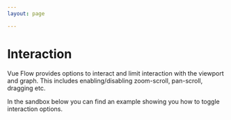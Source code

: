 ```yaml
---
layout: page

---
```

# Interaction

Vue Flow provides options to interact and limit interaction with the viewport and graph.
This includes enabling/disabling zoom-scroll, pan-scroll, dragging etc.

In the sandbox below you can find an example showing you how to toggle interaction options.

<div class="mt-6">
  <client-only>
    <Suspense>
      <Repl example="interaction"></Repl>
    </Suspense>
  </client-only>
</div>
